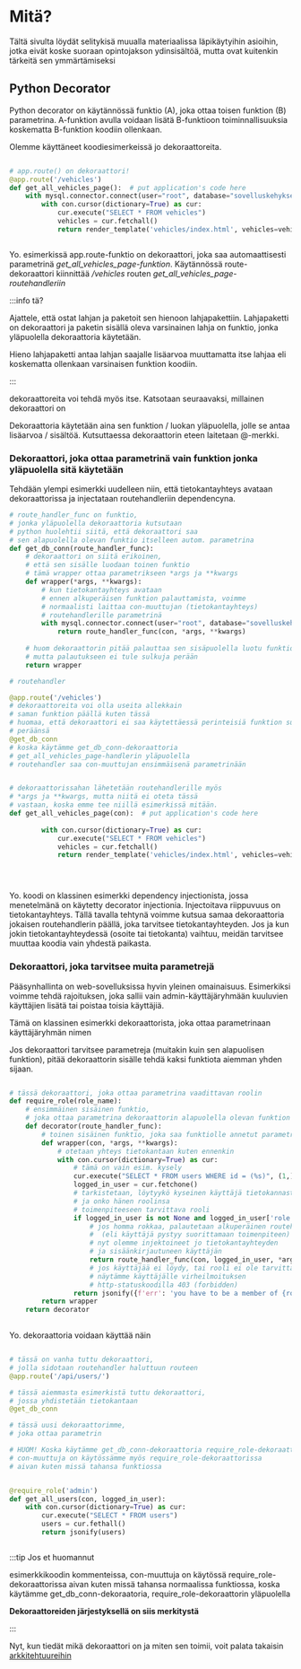 # Mitä?

Tältä sivulta löydät selitykisä muualla materiaalissa läpikäytyihin asioihin, jotka eivät koske suoraan opintojakson ydinsisältöä, mutta ovat kuitenkin tärkeitä sen ymmärtämiseksi

## Python Decorator

Python decorator on käytännössä funktio (A), joka ottaa toisen funktion (B) parametrina. A-funktion avulla voidaan lisätä B-funktioon toiminnallisuuksia koskematta B-funktion koodiin ollenkaan.

Olemme käyttäneet koodiesimerkeissä jo dekoraattoreita.

```py

# app.route() on dekoraattori!
@app.route('/vehicles')
def get_all_vehicles_page():  # put application's code here
    with mysql.connector.connect(user="root", database="sovelluskehykset_bad1", password="") as con:
        with con.cursor(dictionary=True) as cur:
            cur.execute("SELECT * FROM vehicles")
            vehicles = cur.fetchall()
            return render_template('vehicles/index.html', vehicles=vehicles)



```

Yo. esimerkissä app.route-funktio on dekoraattori, joka saa automaattisesti parametrinä <i>get_all_vehicles_page-funktion</i>. Käytännössä route-dekoraattori kiinnittää <i>/vehicles</i> routen <i>get_all_vehicles_page-routehandleriin</i>

:::info tä?

Ajattele, että ostat lahjan ja paketoit sen hienoon lahjapakettiin. Lahjapaketti on dekoraattori ja paketin sisällä oleva varsinainen lahja on funktio, jonka yläpuolella dekoraattoria käytetään. 


Hieno lahjapaketti antaa lahjan saajalle lisäarvoa muuttamatta itse lahjaa eli koskematta ollenkaan varsinaisen funktion koodiin. 


:::

dekoraattoreita voi tehdä myös itse. Katsotaan seuraavaksi, millainen dekoraattori on

Dekoraattoria käytetään aina sen funktion / luokan yläpuolella, jolle se antaa lisäarvoa / sisältöä. Kutsuttaessa dekoraattorin eteen laitetaan @-merkki.

### Dekoraattori, joka ottaa parametrinä vain funktion jonka yläpuolella sitä käytetään

Tehdään ylempi esimerkki uudelleen niin, että tietokantayhteys avataan dekoraattorissa ja injectataan routehandleriin dependencyna.

```py
# route_handler_func on funktio, 
# jonka yläpuolella dekoraattoria kutsutaan
# python huolehtii siitä, että dekoraattori saa
# sen alapuolella olevan funktio itselleen autom. parametrina
def get_db_conn(route_handler_func):
    # dekoraattori on siitä erikoinen,
    # että sen sisälle luodaan toinen funktio
    # tämä wrapper ottaa parametrikseen *args ja **kwargs
    def wrapper(*args, **kwargs):
        # kun tietokantayhteys avataan
        # ennen alkuperäisen funktion palauttamista, voimme
        # normaalisti laittaa con-muuttujan (tietokantayhteys)
        # routehandlerille parametrinä
        with mysql.connector.connect(user="root", database="sovelluskehykset_bad1", password="") as con:
            return route_handler_func(con, *args, **kwargs)
    
    # huom dekoraattorin pitää palauttaa sen sisäpuolella luotu funktio
    # mutta palautukseen ei tule sulkuja perään
    return wrapper

# routehandler

@app.route('/vehicles')
# dekoraattoreita voi olla useita allekkain
# saman funktion päällä kuten tässä
# huomaa, että dekoraattori ei saa käytettäessä perinteisiä funktion sulkuja
# peräänsä
@get_db_conn
# koska käytämme get_db_conn-dekoraattoria
# get_all_vehicles_page-handlerin yläpuolella
# routehandler saa con-muuttujan ensimmäisenä parametrinään


# dekoraattorissahan lähetetään routehandlerille myös 
# *args ja **kwargs, mutta niitä ei oteta tässä
# vastaan, koska emme tee niillä esimerkissä mitään.
def get_all_vehicles_page(con):  # put application's code here
    
        with con.cursor(dictionary=True) as cur:
            cur.execute("SELECT * FROM vehicles")
            vehicles = cur.fetchall()
            return render_template('vehicles/index.html', vehicles=vehicles)





```

Yo. koodi on klassinen esimerkki dependency injectionista, jossa menetelmänä on käytetty decorator injectionia. Injectoitava riippuvuus on tietokantayhteys. Tällä tavalla tehtynä voimme kutsua samaa dekoraattoria jokaisen routehandlerin päällä, joka tarvitsee tietokantayhteyden. Jos ja kun jokin tietokantayhteydessä (osoite tai tietokanta) vaihtuu, meidän tarvitsee muuttaa koodia vain yhdestä paikasta.

### Dekoraattori, joka tarvitsee muita parametrejä

Pääsynhallinta on web-sovelluksissa hyvin yleinen omainaisuus. Esimerkiksi voimme tehdä rajoituksen, joka sallii vain admin-käyttäjäryhmään kuuluvien käyttäjien lisätä tai poistaa toisia käyttäjiä.

Tämä on klassinen esimerkki dekoraattorista, joka ottaa parametrinaan käyttäjäryhmän nimen

Jos dekoraattori tarvitsee parametreja (muitakin kuin sen alapuolisen funktion), pitää dekoraattorin sisälle tehdä kaksi funktiota aiemman yhden sijaan.

```py

# tässä dekoraattori, joka ottaa parametrina vaadittavan roolin
def require_role(role_name):
    # ensimmäinen sisäinen funktio, 
    # joka ottaa parametrina dekoraattorin alapuolella olevan funktion
    def decorator(route_handler_func):
        # toinen sisäinen funktio, joka saa funktiolle annetut parametrit 
        def wrapper(con, *args, **kwargs):
            # otetaan yhteys tietokantaan kuten ennenkin
            with con.cursor(dictionary=True) as cur:
                # tämä on vain esim. kysely
                cur.execute("SELECT * FROM users WHERE id = (%s)", (1,))
                logged_in_user = cur.fetchone()
                # tarkistetaan, löytyykö kyseinen käyttäjä tietokannasta 
                # ja onko hänen roolinsa
                # toimenpiteeseen tarvittava rooli
                if logged_in_user is not None and logged_in_user['role'] == role_name:
                    # jos homma rokkaa, palautetaan alkuperäinen routehandler
                    #  (eli käyttäjä pystyy suorittamaan toimenpiteen)
                    # nyt olemme injektoineet jo tietokantayhteyden 
                    # ja sisäänkirjautuneen käyttäjän
                    return route_handler_func(con, logged_in_user, *args, **kwargs)
                    # jos käyttäjää ei löydy, tai rooli ei ole tarvittava
                    # näytämme käyttäjälle virheilmoituksen
                    # http-statuskoodilla 403 (forbidden)
                return jsonify({f'err': 'you have to be a member of {role_name} group to access this page'}), 403
        return wrapper
    return decorator
            


```

Yo. dekoraattoria voidaan käyttää näin

```py

# tässä on vanha tuttu dekoraattori, 
# jolla sidotaan routehandler haluttuun routeen
@app.route('/api/users/')

# tässä aiemmasta esimerkistä tuttu dekoraattori,
# jossa yhdistetään tietokantaan
@get_db_conn

# tässä uusi dekoraattorimme,
# joka ottaa parametrin

# HUOM! Koska käytämme get_db_conn-dekoraattoria require_role-dekoraattorin yläpuolella
# con-muuttuja on käytössämme myös require_role-dekoraattorissa 
# aivan kuten missä tahansa funktiossa


@require_role('admin')
def get_all_users(con, logged_in_user):
    with con.cursor(dictionary=True) as cur:
        cur.execute("SELECT * FROM users")
        users = cur.fethall()
        return jsonify(users)



```

:::tip Jos et huomannut

esimerkkikoodin kommenteissa, con-muuttuja on käytössä require_role-dekoraattorissa aivan kuten missä tahansa normaalissa funktiossa, koska käytämme get_db_conn-dekoraatoria, require_role-dekoraattorin yläpuolella

<strong>Dekoraattoreiden järjestyksellä on siis merkitystä</strong>

:::

Nyt, kun tiedät mikä dekoraattori on ja miten sen toimii, voit palata takaisin <a href="/architectures/#dependency-injection-di">arkkitehtuureihin</a>